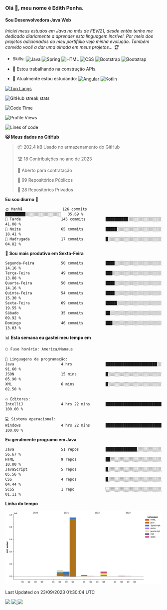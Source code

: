 ### Olá 👋, meu nome é Edith Penha.
#### Sou Desenvolvedora Java Web

*Iniciei meus estudos em Java no mês de FEV/21, desde então tenho me dedicado diariamente a aprender esta linguagem incrível. Por meio dos projetos adicionados ao meu portifólio vejo minha evolução.
Também convido você a dar uma olhada em meus projetos... :trophy:*

- Skills:
  <img align="center" alt="Java" height="40" width="40" src="https://cdn.jsdelivr.net/gh/devicons/devicon/icons/java/java-original.svg">
  <img align="center" alt="Spring" height="40" width="40" src="https://cdn.jsdelivr.net/gh/devicons/devicon/icons/spring/spring-original-wordmark.svg">
  <img align="center" alt="HTML" height="40" width="40" src="https://cdn.jsdelivr.net/gh/devicons/devicon/icons/html5/html5-original.svg">
  <img align="center" alt="CSS" height="40" width="40" src="https://cdn.jsdelivr.net/gh/devicons/devicon/icons/css3/css3-original.svg">
  <img align="center" alt="Bootstrap" height="40" width="40" src="https://cdn.jsdelivr.net/gh/devicons/devicon/icons/bootstrap/bootstrap-plain.svg">
  <img align="center" alt="Bootstrap" height="40" width="40" src="https://cdn.jsdelivr.net/gh/devicons/devicon/icons/figma/figma-original.svg">


- 🔭 Estou trabalhando na construção APIs. 
- 🌱 Atualmente estou estudando:
  <img align="center" alt="Angular" height="40" width="40" src="https://cdn.jsdelivr.net/gh/devicons/devicon/icons/angularjs/angularjs-original.svg">
  <img align="center" alt="Kotlin" height="80" width="80" src="https://cdn.jsdelivr.net/gh/devicons/devicon/icons/kotlin/kotlin-original-wordmark.svg">


[![Top Langs](https://github-readme-stats.vercel.app/api/top-langs/?username=edithpenha20&layout=compact&langs_count=7&theme=dracula)](https://github.com/anuraghazra/github-readme-stats)


![GitHub streak stats](https://github-readme-streak-stats.herokuapp.com/?user=edithpenha20&layout=compact&langs_count=7&theme=dracula)

<!--START_SECTION:waka-->
![Code Time](http://img.shields.io/badge/Code%20Time-256%20hrs%2029%20mins-blue)

![Profile Views](http://img.shields.io/badge/Visualizac%C3%B5es%20do%20perfil-37-blue)

![Lines of code](https://img.shields.io/badge/Desde%20o%20Hello%20World%20eu%20escrevi-1.2%20million%20linhas%20de%20c%C3%B3digo-blue)

**🐱 Meus dados no GitHub** 

> 📦 202.4 kB Usado no armazenamento do GitHub 
 > 
> 🏆 18 Contribuições no ano de 2023
 > 
> 💼 Aberto para contratação
 > 
> 📜 99 Repositórios Públicos 
 > 
> 🔑 28 Repositórios Privados 
 > 
**Eu sou diurno 🐤** 

```text
🌞 Manhã                  126 commits         █████████░░░░░░░░░░░░░░░░   35.69 % 
🌆 Tarde                  145 commits         ██████████░░░░░░░░░░░░░░░   41.08 % 
🌃 Noite                  65 commits          █████░░░░░░░░░░░░░░░░░░░░   18.41 % 
🌙 Madrugada              17 commits          █░░░░░░░░░░░░░░░░░░░░░░░░   04.82 % 
```
📅 **Sou mais produtivo em Sexta-Feira** 

```text
Segunda-Feira            50 commits          ████░░░░░░░░░░░░░░░░░░░░░   14.16 % 
Terça-Feira              49 commits          ███░░░░░░░░░░░░░░░░░░░░░░   13.88 % 
Quarta-Feira             50 commits          ████░░░░░░░░░░░░░░░░░░░░░   14.16 % 
Quinta-Feira             54 commits          ████░░░░░░░░░░░░░░░░░░░░░   15.30 % 
Sexta-Feira              69 commits          █████░░░░░░░░░░░░░░░░░░░░   19.55 % 
Sábado                   35 commits          ██░░░░░░░░░░░░░░░░░░░░░░░   09.92 % 
Domingo                  46 commits          ███░░░░░░░░░░░░░░░░░░░░░░   13.03 % 
```


📊 **Esta semana eu gastei meu tempo em** 

```text
🕑︎ Fuso horário: America/Manaus

💬 Linguagens de programação: 
Java                     4 hrs               ███████████████████████░░   91.60 % 
JSON                     15 mins             █░░░░░░░░░░░░░░░░░░░░░░░░   05.90 % 
XML                      6 mins              █░░░░░░░░░░░░░░░░░░░░░░░░   02.50 % 

🔥 Editores: 
IntelliJ                 4 hrs 22 mins       █████████████████████████   100.00 % 

💻 Sistema operacional: 
Windows                  4 hrs 22 mins       █████████████████████████   100.00 % 
```

**Eu geralmente programo em Java** 

```text
Java                     51 repos            ██████████████░░░░░░░░░░░   56.67 % 
HTML                     9 repos             ██░░░░░░░░░░░░░░░░░░░░░░░   10.00 % 
JavaScript               5 repos             █░░░░░░░░░░░░░░░░░░░░░░░░   05.56 % 
CSS                      4 repos             █░░░░░░░░░░░░░░░░░░░░░░░░   04.44 % 
SCSS                     1 repo              ░░░░░░░░░░░░░░░░░░░░░░░░░   01.11 % 
```



**Linha do tempo**

![Lines of Code chart](https://raw.githubusercontent.com/edithpenha20/edithpenha20/master/assets/bar_graph.png)


 Last Updated on 23/09/2023 01:30:04 UTC
<!--END_SECTION:waka-->

<a href="https://www.linkedin.com/in/edith-penha" target="_blank"><img src="https://img.shields.io/badge/-LinkedIn-%230077B5?style=for-the-badge&logo=linkedin&logoColor=white" target="_blank"></a>
<a href = "mailto:edithpenha@gmail.com"><img src="https://img.shields.io/badge/-Gmail-%23333?style=for-the-badge&logo=gmail&logoColor=white" target="_blank">
<a href="https://instagram.com/endy.code/" target="_blank"><img src="https://img.shields.io/badge/-Instagram-%23E4405F?style=for-the-badge&logo=instagram&logoColor=white" target="_blank"></a>

